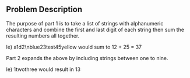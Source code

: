 ## Problem Description

The purpose of part 1 is to take a list of strings with alphanumeric characters and combine the first and last digit of each string then sum the resulting numbers all together. 

Ie) a1d2\nblue23test45yellow would sum to 12 + 25 = 37

Part 2 expands the above by including strings between one to nine. 

Ie) 1twothree would result in 13
